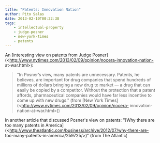 ```yaml
---
title: "Patents: Innovation Nation"
author: Pito Salas
date: 2013-02-10T00:22:38
tags:
    - intellectual-property
    - judge-posner
    - new-york-times
    - patents
---
```




An [interesting view on patents from Judge
Posner](<http://www.nytimes.com/2013/02/09/opinion/nocera-innovation-nation-
at-war.html>):

> "In Posner’s view, many patents are unnecessary. Patents, he believes, are
> important for drug companies that spend hundreds of millions of dollars
> bringing a new drug to market — a drug that can easily be copied by a
> competitor. Without the protection that a patent affords, pharmaceutical
> companies would have far less incentive to come up with new drugs." (from
> [New York Times](<http://www.nytimes.com/2013/02/09/opinion/nocera-
> innovation-nation-at-war.html>))

In another article that discussed Posner's view on patents: "[Why there are
too many patents in
America](<http://www.theatlantic.com/business/archive/2012/07/why-there-are-
too-many-patents-in-america/259725/>)" (from The Atlantic)


